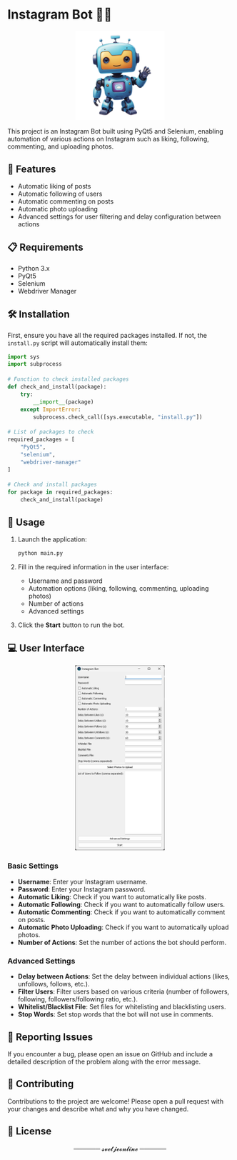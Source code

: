 
# Instagram Bot 🤖📸

<p align="center">
  <img src="igbot.png" alt="Instagram Bot" width="200">
</p>

This project is an Instagram Bot built using PyQt5 and Selenium, enabling automation of various actions on Instagram such as liking, following, commenting, and uploading photos.

## 🌟 Features
- Automatic liking of posts
- Automatic following of users
- Automatic commenting on posts
- Automatic photo uploading
- Advanced settings for user filtering and delay configuration between actions

## 📋 Requirements
- Python 3.x
- PyQt5
- Selenium
- Webdriver Manager

## 🛠️ Installation
First, ensure you have all the required packages installed. If not, the `install.py` script will automatically install them:

```python
import sys
import subprocess

# Function to check installed packages
def check_and_install(package):
    try:
        __import__(package)
    except ImportError:
        subprocess.check_call([sys.executable, "install.py"])

# List of packages to check
required_packages = [
    "PyQt5",
    "selenium",
    "webdriver-manager"
]

# Check and install packages
for package in required_packages:
    check_and_install(package)
```

## 🚀 Usage
1. Launch the application:

    ```bash
    python main.py
    ```

2. Fill in the required information in the user interface:
    - Username and password
    - Automation options (liking, following, commenting, uploading photos)
    - Number of actions
    - Advanced settings

3. Click the **Start** button to run the bot.

## 💻 User Interface
<p align="center">
  <img src="igg.png" alt="User Interface" width="200">
</p>

### Basic Settings
- **Username**: Enter your Instagram username.
- **Password**: Enter your Instagram password.
- **Automatic Liking**: Check if you want to automatically like posts.
- **Automatic Following**: Check if you want to automatically follow users.
- **Automatic Commenting**: Check if you want to automatically comment on posts.
- **Automatic Photo Uploading**: Check if you want to automatically upload photos.
- **Number of Actions**: Set the number of actions the bot should perform.

### Advanced Settings
- **Delay between Actions**: Set the delay between individual actions (likes, unfollows, follows, etc.).
- **Filter Users**: Filter users based on various criteria (number of followers, following, followers/following ratio, etc.).
- **Whitelist/Blacklist File**: Set files for whitelisting and blacklisting users.
- **Stop Words**: Set stop words that the bot will not use in comments.

## 🐞 Reporting Issues
If you encounter a bug, please open an issue on GitHub and include a detailed description of the problem along with the error message.

## 🤝 Contributing
Contributions to the project are welcome! Please open a pull request with your changes and describe what and why you have changed.

## 📄 License

<p align="center">────── 𝓼𝓿𝓮𝓽𝓳𝓮𝓸𝓷𝓵𝓲𝓷𝓮 ──────</p>
